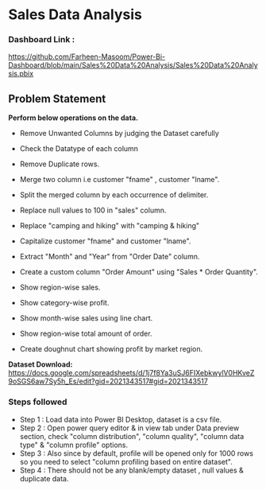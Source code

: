 # Sales Data Analysis

### Dashboard Link : 
https://github.com/Farheen-Masoom/Power-Bi-Dashboard/blob/main/Sales%20Data%20Analysis/Sales%20Data%20Analysis.pbix

## Problem Statement
**Perform below operations on the data.**
- Remove Unwanted Columns by judging the Dataset carefully
- Check the Datatype of each column
- Remove Duplicate rows.
- Merge two column i.e customer "fname" , customer "lname".
- Split the merged column by each occurrence of delimiter.
- Replace null values to 100 in "sales" column.
- Replace  "camping and hiking" with "camping & hiking"
- Capitalize customer "fname" and customer "lname".
- Extract "Month" and "Year" from "Order Date" column.
- Create a custom column "Order Amount" using "Sales * Order Quantity".

- Show region-wise sales.
- Show category-wise profit.
- Show month-wise sales using line chart.
- Show region-wise total amount of order.
- Create doughnut chart showing profit by market region.

**Dataset Download:**
https://docs.google.com/spreadsheets/d/1j7f8Ya3uSJ6FIXebkwylV0HKveZ9oSGS6aw7Sy5h_Es/edit?gid=2021343517#gid=2021343517

### Steps followed 

- Step 1 : Load data into Power BI Desktop, dataset is a csv file.
- Step 2 : Open power query editor & in view tab under Data preview section, check "column distribution", "column quality", "column data type" & "column profile" options.
- Step 3 : Also since by default, profile will be opened only for 1000 rows so you need to select "column profiling based on entire dataset".
- Step 4 : There should not be any blank/empty dataset , null values & duplicate data.

